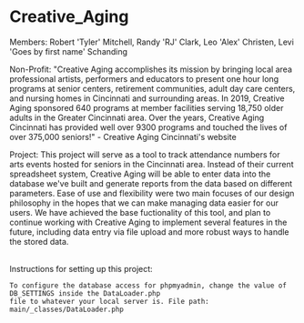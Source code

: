 # Creative_Aging
Members: Robert 'Tyler' Mitchell, Randy 'RJ' Clark, Leo 'Alex' Christen, Levi 'Goes by first name' Schanding

Non-Profit:
    "Creative Aging accomplishes its mission by bringing local area professional artists, performers and educators to present one hour long programs at senior centers, retirement communities, adult day care centers, and nursing homes in Cincinnati and surrounding areas. In 2019, Creative Aging sponsored 640 programs at member facilities serving 18,750 older adults in the Greater Cincinnati area. Over the years, Creative Aging Cincinnati has provided well over 9300 programs and touched the lives of over 375,000 seniors!" - Creative Aging Cincinnati's website


Project:
    This project will serve as a tool to track attendance numbers for arts events hosted for seniors in the Cincinnati area. Instead of their current spreadsheet system, Creative Aging will be able to enter data into the database we've built and generate reports from the data based on different parameters. Ease of use and flexibility were two main focuses of our design philosophy in the hopes that we can make managing data easier for our users. We have achieved the base fuctionality of this tool, and plan to continue working with Creative Aging to implement several features in the future, including data entry via file upload and more robust ways to handle the stored data.

<br>
Instructions for setting up this project:

    To configure the database access for phpmyadmin, change the value of DB_SETTINGS inside the DataLoader.php
    file to whatever your local server is. File path: main/_classes/DataLoader.php
